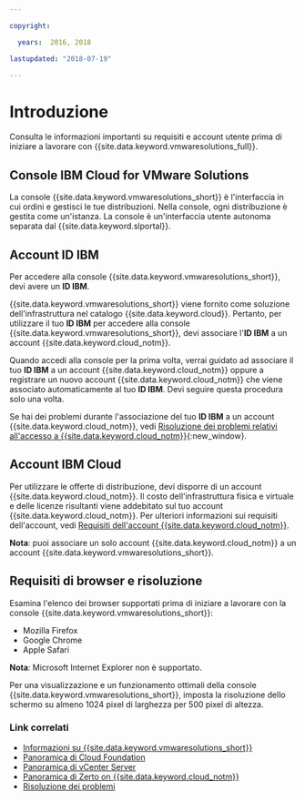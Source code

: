 ```yaml
---

copyright:

  years:  2016, 2018

lastupdated: "2018-07-19"

---
```


# Introduzione

Consulta le informazioni importanti su requisiti e account utente prima di iniziare a lavorare con {{site.data.keyword.vmwaresolutions_full}}.

## Console IBM Cloud for VMware Solutions

La console {{site.data.keyword.vmwaresolutions_short}} è l'interfaccia in cui ordini e gestisci le tue distribuzioni. Nella console, ogni distribuzione è gestita come un'istanza. La console è un'interfaccia utente autonoma separata dal {{site.data.keyword.slportal}}.

## Account ID IBM

Per accedere alla console {{site.data.keyword.vmwaresolutions_short}}, devi avere un **ID IBM**.

{{site.data.keyword.vmwaresolutions_short}} viene fornito come soluzione dell'infrastruttura nel catalogo {{site.data.keyword.cloud}}. Pertanto, per utilizzare il tuo **ID IBM** per accedere alla console {{site.data.keyword.vmwaresolutions_short}}, devi associare l'**ID IBM** a un account {{site.data.keyword.cloud_notm}}.

Quando accedi alla console per la prima volta, verrai guidato ad associare il tuo **ID IBM** a un account {{site.data.keyword.cloud_notm}} oppure
a registrare un nuovo account {{site.data.keyword.cloud_notm}} che viene associato automaticamente al tuo **ID IBM**. Devi seguire questa procedura solo una volta.

Se hai dei problemi durante l'associazione del tuo **ID IBM** a un account {{site.data.keyword.cloud_notm}}, vedi [Risoluzione dei problemi relativi all'accesso a {{site.data.keyword.cloud_notm}}](https://console.bluemix.net/docs/troubleshoot/ts_accessing.html){:new_window}.

## Account IBM Cloud

Per utilizzare le offerte di distribuzione, devi disporre di un account {{site.data.keyword.cloud_notm}}. Il costo dell'infrastruttura fisica e virtuale e delle licenze risultanti viene addebitato sul tuo account {{site.data.keyword.cloud_notm}}. Per ulteriori informazioni sui requisiti dell'account, vedi [Requisiti dell'account {{site.data.keyword.cloud_notm}}](slaccountrequirement.html).

**Nota**: puoi associare un solo account {{site.data.keyword.cloud_notm}} a un account {{site.data.keyword.vmwaresolutions_short}}.

## Requisiti di browser e risoluzione

Esamina l'elenco dei browser supportati prima di iniziare a lavorare con la console {{site.data.keyword.vmwaresolutions_short}}:
*  Mozilla Firefox
*  Google Chrome
*  Apple Safari

**Nota**: Microsoft Internet Explorer non è supportato.

Per una visualizzazione e un funzionamento ottimali della console {{site.data.keyword.vmwaresolutions_short}}, imposta la risoluzione dello schermo su almeno 1024 pixel di larghezza per 500 pixel di altezza.

### Link correlati

* [Informazioni su {{site.data.keyword.vmwaresolutions_short}}](vmonic/prod_overview.html)
* [Panoramica di Cloud Foundation](../sddc/sd_cloudfoundationoverview.html)
* [Panoramica di vCenter Server](../vcenter/vc_vcenterserveroverview.html)
* [Panoramica di Zerto on {{site.data.keyword.cloud_notm}}](../services/addingzertodr.html)
* [Risoluzione dei problemi](troubleshooting.html)
